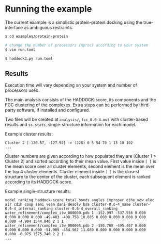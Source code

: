 # Running the example

The current example is a simplistic protein-protein docking using the true-interface as ambiguous restraints.

```bash
$ cd examples/protein-protein

# change the number of processors (nproc) according to your system
$ vim run.toml

$ haddock3.py run.toml
```

## Results
Execution time will vary depending on your system and number of processors used. 

The main analysis consists of the HADDOCK-score, its components and the FCC clustering of the complexes. Extra steps can be performed by third-party software, if installed and configured.

Two files will be created at `analysis/`, `fcc_0.6-4.out` with cluster-based results and `ss.stats`, single-structure information for each model.

Example cluster results:
```
Cluster 2 [-120.57, -127.92] -> (228) 0 5 54 70 1 13 10 102 
...
```
Cluster numbers are given according to how populated they are (Cluster 1 > Cluster 2) and sorted according to their mean value. First value inside `[ ]` is the mean score over all cluster elements, second element is the mean over the top 4 cluster elements.
Cluster element inside `( )` is the closest structure to the center of the cluster, each subsequent element is ranked according to its HADDOCK-score. 

Example single-structure results:

```
model ranking haddock-score total bonds angles improper dihe vdw elec air cdih coup sani vean dani desolv bsa cluster-0.6-4_name cluster-0.6-4_internal_ranking cluster-0.6-4_overall_ranking
water_refinement/complex_itw_000000.pdb 1 -152.997 -537.556 0.000 0.000 0.000 0.000 -49.403 -498.758 10.605 0.000 0.000 0.000 0.000 0.000 -4.904 1544.040 2 1 1 
water_refinement/complex_itw_000005.pdb 2 -150.768 -495.467 0.000 0.000 0.000 0.000 -51.989 -454.567 11.089 0.000 0.000 0.000 0.000 0.000 -8.975 1575.740 2 2 1
...
``` 